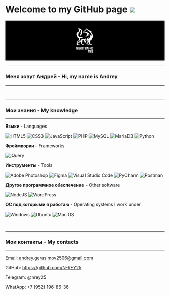 # Welcome to my GitHub page <img src="https://github.com/blackcater/blackcater/raw/main/images/Hi.gif" height="25"/>

<img src="img/logo_page.jpg"/>

---

### Меня зовут Андрей - Hi, my name is Andrey

---

</br>

---

### Мои знания - My knowledge

---

**Языки** - Languages

![HTML5](https://img.shields.io/badge/html5-%23E34F26.svg?style=for-the-badge&logo=html5&logoColor=white) ![CSS3](https://img.shields.io/badge/css3-%231572B6.svg?style=for-the-badge&logo=css3&logoColor=white) ![JavaScript](https://img.shields.io/badge/javascript-%23323330.svg?style=for-the-badge&logo=javascript&logoColor=%23F7DF1E) ![PHP](https://img.shields.io/badge/php-%23777BB4.svg?style=for-the-badge&logo=php&logoColor=white) ![MySQL](https://img.shields.io/badge/mysql-%2300f.svg?style=for-the-badge&logo=mysql&logoColor=white) ![MariaDB](https://img.shields.io/badge/MariaDB-003545?style=for-the-badge&logo=mariadb&logoColor=white) ![Python](https://img.shields.io/badge/python-3670A0?style=for-the-badge&logo=python&logoColor=ffdd54)

**Фреймворки** - Frameworks

![jQuery](https://img.shields.io/badge/jquery-%230769AD.svg?style=for-the-badge&logo=jquery&logoColor=white)

**Инструменты** - Tools

![Adobe Photoshop](https://img.shields.io/badge/adobe%20photoshop-%2331A8FF.svg?style=for-the-badge&logo=adobe%20photoshop&logoColor=white) ![Figma](https://img.shields.io/badge/figma-%23F24E1E.svg?style=for-the-badge&logo=figma&logoColor=white) ![Visual Studio Code](https://img.shields.io/badge/Visual%20Studio%20Code-0078d7.svg?style=for-the-badge&logo=visual-studio-code&logoColor=white) ![PyCharm](https://img.shields.io/badge/pycharm-143?style=for-the-badge&logo=pycharm&logoColor=black&color=black&labelColor=green) ![Postman](https://img.shields.io/badge/Postman-FF6C37?style=for-the-badge&logo=postman&logoColor=white)

**Другое программное обеспечение** - Other software

![NodeJS](https://img.shields.io/badge/node.js-6DA55F?style=for-the-badge&logo=node.js&logoColor=white) ![WordPress](https://img.shields.io/badge/WordPress-%23117AC9.svg?style=for-the-badge&logo=WordPress&logoColor=white)

**ОС под которыми я работаю** - Operating systems I work under

![Windows](https://img.shields.io/badge/Windows-0078D6?style=for-the-badge&logo=windows&logoColor=white) ![Ubuntu](https://img.shields.io/badge/Ubuntu-E95420?style=for-the-badge&logo=ubuntu&logoColor=white) ![Mac OS](https://img.shields.io/badge/mac%20os-000000?style=for-the-badge&logo=macos&logoColor=F0F0F0)

</br>

---

### Мои контакты - My contacts

---

Email: andrey.gerasimov2506@gmail.com

GitHub: https://github.com/N-REY25

Telegram: @nrey25

WhatApp: +7 (952) 196-86-36
